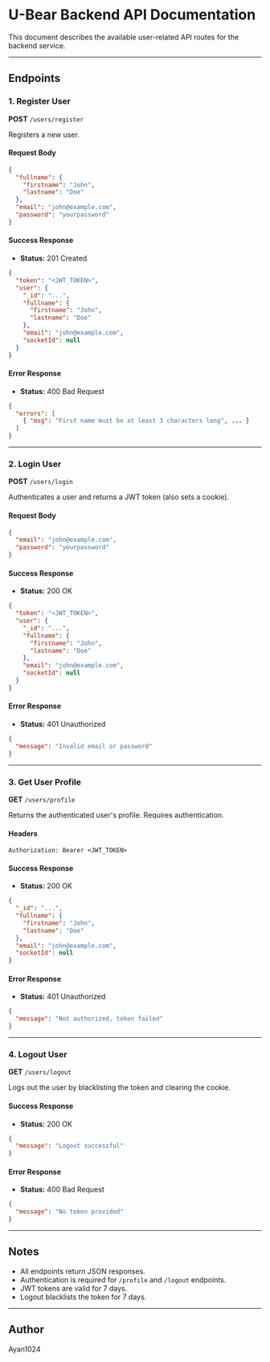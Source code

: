 # U-Bear Backend API Documentation

This document describes the available user-related API routes for the backend service.

---

## Endpoints

### 1. Register User

**POST** `/users/register`

Registers a new user.

#### Request Body

```json
{
  "fullname": {
    "firstname": "John",
    "lastname": "Doe"
  },
  "email": "john@example.com",
  "password": "yourpassword"
}
```

#### Success Response

- **Status:** 201 Created

```json
{
  "token": "<JWT_TOKEN>",
  "user": {
    "_id": "...",
    "fullname": {
      "firstname": "John",
      "lastname": "Doe"
    },
    "email": "john@example.com",
    "socketId": null
  }
}
```

#### Error Response

- **Status:** 400 Bad Request

```json
{
  "errors": [
    { "msg": "First name must be at least 3 characters long", ... }
  ]
}
```

---

### 2. Login User

**POST** `/users/login`

Authenticates a user and returns a JWT token (also sets a cookie).

#### Request Body

```json
{
  "email": "john@example.com",
  "password": "yourpassword"
}
```

#### Success Response

- **Status:** 200 OK

```json
{
  "token": "<JWT_TOKEN>",
  "user": {
    "_id": "...",
    "fullname": {
      "firstname": "John",
      "lastname": "Doe"
    },
    "email": "john@example.com",
    "socketId": null
  }
}
```

#### Error Response

- **Status:** 401 Unauthorized

```json
{
  "message": "Invalid email or password"
}
```

---

### 3. Get User Profile

**GET** `/users/profile`

Returns the authenticated user's profile. Requires authentication.

#### Headers

```
Authorization: Bearer <JWT_TOKEN>
```

#### Success Response

- **Status:** 200 OK

```json
{
  "_id": "...",
  "fullname": {
    "firstname": "John",
    "lastname": "Doe"
  },
  "email": "john@example.com",
  "socketId": null
}
```

#### Error Response

- **Status:** 401 Unauthorized

```json
{
  "message": "Not authorized, token failed"
}
```

---

### 4. Logout User

**GET** `/users/logout`

Logs out the user by blacklisting the token and clearing the cookie.

#### Success Response

- **Status:** 200 OK

```json
{
  "message": "Logout successful"
}
```

#### Error Response

- **Status:** 400 Bad Request

```json
{
  "message": "No token provided"
}
```

---

## Notes

- All endpoints return JSON responses.
- Authentication is required for `/profile` and `/logout` endpoints.
- JWT tokens are valid for 7 days.
- Logout blacklists the token for 7 days.

---

## Author

Ayan1024
